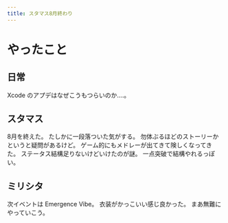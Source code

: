 ```yaml
---
title: スタマス8月終わり
---
```


# やったこと

## 日常

Xcode のアプデはなぜこうもつらいのか‥‥。

## スタマス

8月を終えた。
たしかに一段落ついた気がする。
勿体ぶるほどのストーリーかというと疑問があるけど。
ゲーム的にもメドレーが出てきて険しくなってきた。
ステータス結構足りないけどいけたのが謎。
一点突破で結構やれるっぽい。

## ミリシタ

次イベントは Emergence Vibe。
衣装がかっこいい感じ良かった。
まあ無難にやっていこう。
